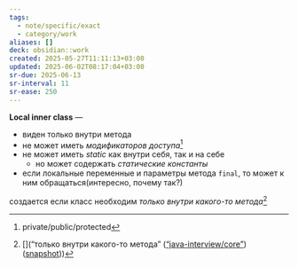 ```yaml
---
tags:
  - note/specific/exact
  - category/work
aliases: []
deck: obsidian::work
created: 2025-05-27T11:11:13+03:00
updated: 2025-06-02T08:17:04+03:00
sr-due: 2025-06-13
sr-interval: 11
sr-ease: 250
---
```


**Local inner class**
—
- виден только внутри метода
- не может иметь *модификаторов доступа*[^1]
- не может иметь *static* как внутри себя, так и на себе
	- но может содержать *статические константы*
- если локальные переменные и параметры метода `final`, то может к ним обращаться(интересно, почему так?)

создается если класс необходим *только внутри какого-то метода*[^2]

[^1]: private/public/protected
[^2]: [](“только внутри какого-то метода” ([“java-interview/core”](zotero://select/library/items/T3X9ZD57)) ([snapshot](zotero://open-pdf/library/items/2GAN5TQF?sel=p%3Anth-child(147)&annotation=DFEZDULV)))
